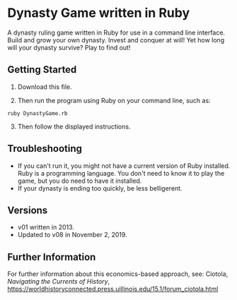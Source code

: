 # Dynasty Game written in Ruby

A dynasty ruling game written in Ruby for use in a command line interface. Build and grow your own dynasty. Invest and conquer at will! Yet how long will your dynasty survive? Play to find out!

## Getting Started

1. Download this file. 

2. Then run the program using Ruby on your command line, such as:

`ruby DynastyGame.rb`

3. Then follow the displayed instructions.

## Troubleshooting

- If you can't run it, you might not have a current version of Ruby installed. Ruby is a programming language. You don't need to know it to play the game, but you do need to have it installed.
- If your dynasty is ending too quickly, be less belligerent. 

## Versions

- v01 written in 2013.
- Updated to v08 in November 2, 2019.

## Further Information

For further information about this economics-based approach, see: 
Ciotola, _Navigating the Currents of History_, 
https://worldhistoryconnected.press.uillinois.edu/15.1/forum_ciotola.html
